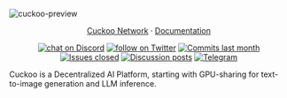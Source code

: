 ![cuckoo-preview](https://github.com/cuckoo-network/cuckoo/assets/165338234/a92a2775-fd38-4690-ae17-65c6301ffc29)

<p align="center">
  <a href="https://cuckoo.network">Cuckoo Network</a> ·
  <a href="https://cuckoo.network/docs/cuckoo-network">Documentation</a>
</p>

<p align="center">
    <a href="https://cuckoo.network/dc" target="_blank">
        <img src="https://img.shields.io/discord/1228809366283616357?logo=discord&labelColor=%20%235461eb&logoColor=%20%23f5f5f5&color=%20%235462eb"
            alt="chat on Discord"></a>
    <a href="https://twitter.com/intent/follow?screen_name=CuckooNetworkHQ" target="_blank">
        <img src="https://img.shields.io/twitter/follow/CuckooNetworkHQ?logo=X&color=%20%23f5f5f5"
            alt="follow on Twitter"></a>
    <a href="https://github.com/cuckoo-network/cuckoo/graphs/commit-activity" target="_blank">
        <img alt="Commits last month" src="https://img.shields.io/github/commit-activity/m/cuckoo-network/cuckoo?labelColor=%20%2332b583&color=%20%2312b76a"></a>
    <a href="https://github.com/cuckoo-network/cuckoo/" target="_blank">
        <img alt="Issues closed" src="https://img.shields.io/github/issues-search?query=repo%3Acuckoo-network%2Fcuckoo%20is%3Aclosed&label=issues%20closed&labelColor=%20%237d89b0&color=%20%235d6b98"></a>
    <a href="https://github.com/cuckoo-network/cuckoo/discussions/" target="_blank">
        <img alt="Discussion posts" src="https://img.shields.io/github/discussions/cuckoo-network/cuckoo?labelColor=%20%239b8afb&color=%20%237a5af8"></a>
    <a href="https://cuckoo.network/tg" target="_blank">
        <img alt="Telegram" src="https://img.shields.io/badge/Telegram-%40CuckooNetworkOfficial-%2326A5E4?logo=telegram&style=flat"></a>
</p>

Cuckoo is a Decentralized AI Platform, starting with GPU-sharing for text-to-image generation and LLM inference.
